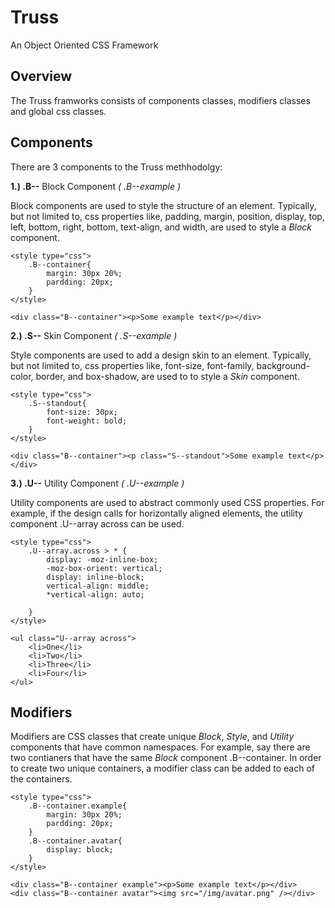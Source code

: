 Truss
=====

An Object Oriented CSS Framework

Overview
--------

The Truss framworks consists of components classes, modifiers classes and global css classes.

Components
----------

There are 3 components to the Truss methhodolgy:

**1.) .B--** Block Component *( .B--example )*

Block components are used to style the structure of an element.  Typically, but not limited to, css properties like, padding, margin, position, display, top, left, bottom, right, bottom, text-align, and width, are used to style a *Block* component.

	<style type="css">
		.B--container{
			margin: 30px 20%;
			pardding: 20px;
		}
	</style>

	<div class="B--container"><p>Some example text</p></div>

**2.) .S--** Skin Component *( .S--example )*

Style components are used to add a design skin to an element.  Typically, but not limited to, css properties like, font-size, font-family, background-color, border, and box-shadow, are used to to style a *Skin* component.


	<style type="css">
		.S--standout{
			font-size: 30px;	
			font-weight: bold;
		}
	</style>

	<div class="B--container"><p class="S--standout">Some example text</p></div>

**3.) .U--** Utility Component *( .U--example )*

Utility components are used to abstract commonly used CSS properties.  For example, if the design calls for horizontally aligned elements, the utility component .U--array across can be used.


	<style type="css">
		.U--array.across > * {
			display: -moz-inline-box;
			-moz-box-orient: vertical;
			display: inline-block;
			vertical-align: middle;
			*vertical-align: auto;

		}
	</style>
	
	<ul class="U--array across">
		<li>One</li>
		<li>Two</li>
		<li>Three</li>
		<li>Four</li>
	</ul>


Modifiers
---------

Modifiers are CSS classes that create unique *Block*, *Style*, and *Utility* components that have common namespaces. For example, say there are two contianers that have the same *Block* component .B--container.  In order to create two unique containers, a modifier class can be added to each of the containers. 


	<style type="css">
		.B--container.example{
			margin: 30px 20%;
			pardding: 20px;
		}
		.B--container.avatar{
			display: block;
		}
	</style>

	<div class="B--container example"><p>Some example text</p></div>
	<div class="B--container avatar"><img src="/img/avatar.png" /></div>




